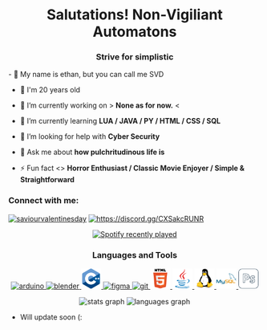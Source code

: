 <h1 align="center">Salutations! Non-Vigiliant Automatons</h1>
<h3 align="center">Strive for simplistic</h3>
- 🔶 My name is ethan, but you can call me SVD

- 🧡 I'm 20 years old

- 🔭 I’m currently working on > **None as for now.** <

- 🌱 I’m currently learning **LUA / JAVA / PY / HTML / CSS / SQL** 

- 🤝 I’m looking for help with **Cyber Security**

- 💬 Ask me about **how pulchritudinous life is**

- ⚡ Fun fact <> **Horror Enthusiast / Classic Movie Enjoyer / Simple & Straightforward**

 
<h3 align="left">Connect with me:</h3>
<p align="left">
<a href="https://www.youtube.com/c/saviourvalentinesday" target="blank"><img align="center" src="https://raw.githubusercontent.com/rahuldkjain/github-profile-readme-generator/master/src/images/icons/Social/youtube.svg" alt="saviourvalentinesday" height="30" width="40" /></a>
<a href="https://discord.gg/CXSakcRUNR" target="blank"><img align="center" src="https://raw.githubusercontent.com/rahuldkjain/github-profile-readme-generator/master/src/images/icons/Social/discord.svg" alt="https://discord.gg/CXSakcRUNR" height="30" width="40" /></a>
</p>

<div align="center">
  <a href="https://open.spotify.com/user/nfmom5sm1x6jzpkhljtzi6ul7">
    <img src="https://spotify-recently-played-readme.vercel.app/api?user=nfmom5sm1x6jzpkhljtzi6ul7&count=5&unique=true" alt="Spotify recently played"  />
  </a>
</div>


<h3 align="middle">  Languages and Tools  </h3>
<p align="middle"> <a href="https://www.arduino.cc/" target="_blank" rel="noreferrer"> <img src="https://cdn.worldvectorlogo.com/logos/arduino-1.svg" alt="arduino" width="40" height="40"/> </a> <a href="https://www.blender.org/" target="_blank" rel="noreferrer"> <img src="https://download.blender.org/branding/community/blender_community_badge_white.svg" alt="blender" width="40" height="40"/> </a> <a href="https://www.w3schools.com/cpp/" target="_blank" rel="noreferrer"> <img src="https://raw.githubusercontent.com/devicons/devicon/master/icons/cplusplus/cplusplus-original.svg" alt="cplusplus" width="40" height="40"/> </a> <a href="https://www.figma.com/" target="_blank" rel="noreferrer"> <img src="https://www.vectorlogo.zone/logos/figma/figma-icon.svg" alt="figma" width="40" height="40"/> </a> <a href="https://git-scm.com/" target="_blank" rel="noreferrer"> <img src="https://www.vectorlogo.zone/logos/git-scm/git-scm-icon.svg" alt="git" width="40" height="40"/> </a> <a href="https://www.w3.org/html/" target="_blank" rel="noreferrer"> <img src="https://raw.githubusercontent.com/devicons/devicon/master/icons/html5/html5-original-wordmark.svg" alt="html5" width="40" height="40"/> </a> <a href="https://www.java.com" target="_blank" rel="noreferrer"> <img src="https://raw.githubusercontent.com/devicons/devicon/master/icons/java/java-original.svg" alt="java" width="40" height="40"/> </a> <a href="https://www.linux.org/" target="_blank" rel="noreferrer"> <img src="https://raw.githubusercontent.com/devicons/devicon/master/icons/linux/linux-original.svg" alt="linux" width="40" height="40"/> </a> <a href="https://www.mysql.com/" target="_blank" rel="noreferrer"> <img src="https://raw.githubusercontent.com/devicons/devicon/master/icons/mysql/mysql-original-wordmark.svg" alt="mysql" width="40" height="40"/> </a> <a href="https://www.photoshop.com/en" target="_blank" rel="noreferrer"> <img src="https://raw.githubusercontent.com/devicons/devicon/master/icons/photoshop/photoshop-line.svg" alt="photoshop" width="40" height="40"/> </a> </p>


 
<div align="center">
  <img src="https://github-readme-stats.vercel.app/api?username=R-1933&hide_title=false&hide_rank=false&show_icons=true&include_all_commits=true&count_private=true&disable_animations=false&theme=dracula&locale=en&hide_border=false&order=1" height="150" alt="stats graph"  />
  <img src="https://github-readme-stats.vercel.app/api/top-langs?username=R-1933&locale=en&hide_title=false&layout=compact&card_width=320&langs_count=5&theme=onedark&hide_border=false&order=2" height="150" alt="languages graph"  />
</div>




- Will update soon (:
